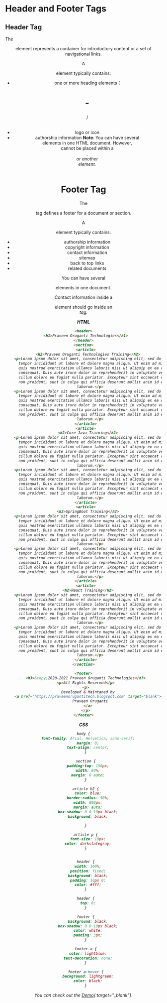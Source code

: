 


# Header and Footer Tags





## Header Tag
The <header> element represents a container for introductory content or a set of navigational links.

A <header> element typically contains:
- one or more heading elements (<h1> - <h6>)
- logo or icon
- authorship information
**Note**: You can have several <header> elements in one HTML document. However, <header> cannot be placed within a <footer>, <address> or another <header> element.

# Footer Tag
The <footer> tag defines a footer for a document or section.

A <footer> element typically contains:
- authorship information
- copyright information
- contact information
- sitemap
- back to top links
- related documents

You can have several <footer> elements in one document.

Contact information inside a <footer> element should go inside an <address> tag.


**HTML**

```HTML
<header>
  <h1>Praveen Oruganti Technologies</h1>
</header>
<section>
  <article>
    <h2>Praveen Oruganti Technologies Training</h2>
    <p>Lorem ipsum dolor sit amet, consectetur adipiscing elit, sed do eiusmod
      tempor incididunt ut labore et dolore magna aliqua. Ut enim ad minim veniam
      quis nostrud exercitation ullamco laboris nisi ut aliquip ex ea commodo
      consequat. Duis aute irure dolor in reprehenderit in voluptate velit esse
      cillum dolore eu fugiat nulla pariatur. Excepteur sint occaecat cupidatat
      non proident, sunt in culpa qui officia deserunt mollit anim id est
      laborum.</p>
    <p>Lorem ipsum dolor sit amet, consectetur adipiscing elit, sed do eiusmod
      tempor incididunt ut labore et dolore magna aliqua. Ut enim ad minim veniam
      quis nostrud exercitation ullamco laboris nisi ut aliquip ex ea commodo
      consequat. Duis aute irure dolor in reprehenderit in voluptate velit esse
      cillum dolore eu fugiat nulla pariatur. Excepteur sint occaecat cupidatat
      non proident, sunt in culpa qui officia deserunt mollit anim id est
      laborum.</p>
  </article>
  <article>
    <h2>Core Java Training</h2>
    <p>Lorem ipsum dolor sit amet, consectetur adipiscing elit, sed do eiusmod
      tempor incididunt ut labore et dolore magna aliqua. Ut enim ad minim veniam
      quis nostrud exercitation ullamco laboris nisi ut aliquip ex ea commodo
      consequat. Duis aute irure dolor in reprehenderit in voluptate velit esse
      cillum dolore eu fugiat nulla pariatur. Excepteur sint occaecat cupidatat
      non proident, sunt in culpa qui officia deserunt mollit anim id est
      laborum.</p>
    <p>Lorem ipsum dolor sit amet, consectetur adipiscing elit, sed do eiusmod
      tempor incididunt ut labore et dolore magna aliqua. Ut enim ad minim veniam
      quis nostrud exercitation ullamco laboris nisi ut aliquip ex ea commodo
      consequat. Duis aute irure dolor in reprehenderit in voluptate velit esse
      cillum dolore eu fugiat nulla pariatur. Excepteur sint occaecat cupidatat
      non proident, sunt in culpa qui officia deserunt mollit anim id est
      laborum.</p>
  </article>
  <article>
    <h2>SpringBoot Training</h2>
    <p>Lorem ipsum dolor sit amet, consectetur adipiscing elit, sed do eiusmod
      tempor incididunt ut labore et dolore magna aliqua. Ut enim ad minim veniam
      quis nostrud exercitation ullamco laboris nisi ut aliquip ex ea commodo
      consequat. Duis aute irure dolor in reprehenderit in voluptate velit esse
      cillum dolore eu fugiat nulla pariatur. Excepteur sint occaecat cupidatat
      non proident, sunt in culpa qui officia deserunt mollit anim id est
      laborum.</p>
    <p>Lorem ipsum dolor sit amet, consectetur adipiscing elit, sed do eiusmod
      tempor incididunt ut labore et dolore magna aliqua. Ut enim ad minim veniam
      quis nostrud exercitation ullamco laboris nisi ut aliquip ex ea commodo
      consequat. Duis aute irure dolor in reprehenderit in voluptate velit esse
      cillum dolore eu fugiat nulla pariatur. Excepteur sint occaecat cupidatat
      non proident, sunt in culpa qui officia deserunt mollit anim id est
      laborum.</p>
  </article>
  <article>
    <h2>React Training</h2>
    <p>Lorem ipsum dolor sit amet, consectetur adipiscing elit, sed do eiusmod
      tempor incididunt ut labore et dolore magna aliqua. Ut enim ad minim veniam
      quis nostrud exercitation ullamco laboris nisi ut aliquip ex ea commodo
      consequat. Duis aute irure dolor in reprehenderit in voluptate velit esse
      cillum dolore eu fugiat nulla pariatur. Excepteur sint occaecat cupidatat
      non proident, sunt in culpa qui officia deserunt mollit anim id est
      laborum.</p>
    <p>Lorem ipsum dolor sit amet, consectetur adipiscing elit, sed do eiusmod
      tempor incididunt ut labore et dolore magna aliqua. Ut enim ad minim veniam
      quis nostrud exercitation ullamco laboris nisi ut aliquip ex ea commodo
      consequat. Duis aute irure dolor in reprehenderit in voluptate velit esse
      cillum dolore eu fugiat nulla pariatur. Excepteur sint occaecat cupidatat
      non proident, sunt in culpa qui officia deserunt mollit anim id est
      laborum.</p>
  </article>
</section>

<footer>
  <h3>&copy;2020-2021 Praveen Oruganti Technologies</h3>
  <p>All Rights Reserved</p>
  <p>
    Developed & Maintaned by
    <a href="https://praveenorugantitech.blogspot.com" target="blank">
      Praveen Oruganti
    </a>
  </p>
</footer>

```

**CSS**

```CSS
body {
    font-family: Arial, Helvetica, sans-serif;
    margin: 0;
    text-align: center;
  }

  section {
    padding-top: 150px;
    width: 80%;
    margin: 0 auto;
  }

  article h2 {
    color: blue;
    border-radius: 50%;
    width: 800px;
    margin: auto;
    box-shadow: 0 0 10px black;
    background: black;

  }

  article p {
    font-size: 18px;
    color: darkslategray;
  }


  header {
    width: 100%;
    position: fixed;
    background: black;
    padding: 10px 0;
    color: #fff;
  }

  header {
    top: 0;
  }

  footer {
    background: black;
    box-shadow: 0 0 10px black;
    color: white;
    padding: 3px;
  }

  footer a {
    color: lightblue;
    text-decoration: none;
  }

  footer a:hover {
    background: lightgreen;
    color: black;
  }
```


You can check out the [Demo](https://praveenorugantitech.github.io/praveenorugantitech-html/14_Header_Footer/Demo){:target="_blank"}.




